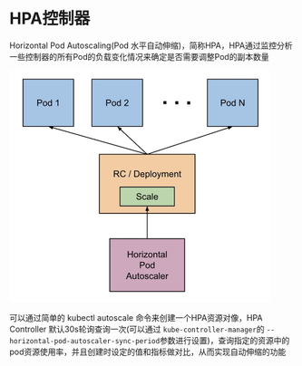 # HPA控制器

Horizontal Pod Autoscaling(Pod 水平自动伸缩)，简称HPA，HPA通过监控分析一些控制器的所有Pod的负载变化情况来确定是否需要调整Pod的副本数量

<img src=../img/hpa.jpg style="zoom:50%;" />

可以通过简单的 kubectl autoscale 命令来创建一个HPA资源对像，HPA Controller 默认30s轮询查询一次(可以通过 `kube-controller-manager`的 `--horizontal-pod-autoscaler-sync-period`参数进行设置)，查询指定的资源中的pod资源使用率，并且创建时设定的值和指标做对比，从而实现自动伸缩的功能









































